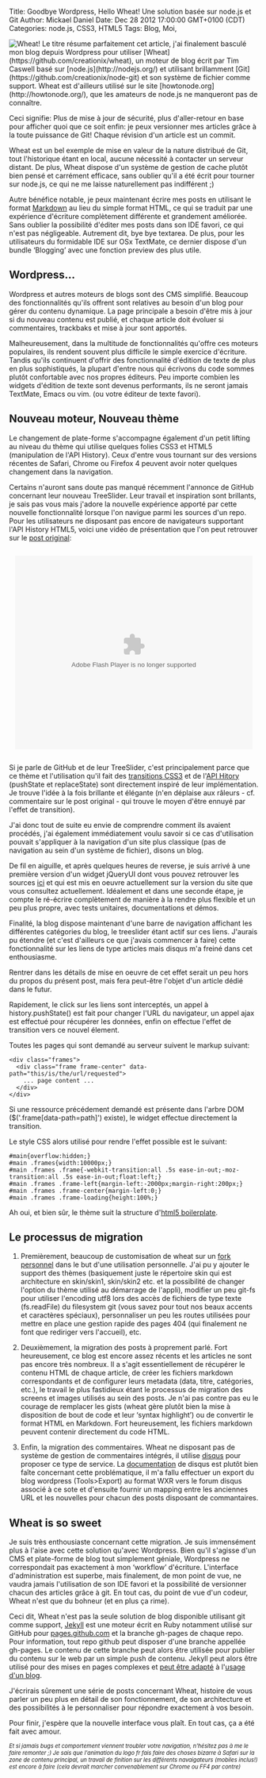 Title: Goodbye Wordpress, Hello Wheat! Une solution basée sur node.js et Git
Author: Mickael Daniel
Date: Dec 28 2012 17:00:00 GMT+0100 (CDT)
Categories: node.js, CSS3, HTML5
Tags: Blog, Moi, 

<img class="mk-blog-img" src="/wheat/wheat-field.jpg" alt="Wheat!" title="Wheat!">
Le titre résume parfaitement cet article, j'ai finalement basculé mon blog depuis Wordpress pour utiliser [Wheat](https://github.com/creationix/wheat), un moteur de blog écrit par Tim Caswell basé sur [node.js](http://nodejs.org/) et utilisant brillamment [Git](https://github.com/creationix/node-git) et son système de fichier comme support. Wheat est d'ailleurs utilisé sur le site [howtonode.org](http://howtonode.org/), que les amateurs de node.js ne manqueront pas de connaître. 

Ceci signifie: Plus de mise à jour de sécurité, plus d'aller-retour en base pour afficher quoi que ce soit enfin: je peux versionner mes articles grâce à la toute puissance de Git! Chaque révision d'un article est un commit.

Wheat est un bel exemple de mise en valeur de la nature distribué de Git, tout l'historique étant en local, aucune nécessité à contacter un serveur distant. De plus, Wheat dispose d'un système de gestion de cache plutôt bien pensé et carrément efficace, sans oublier qu'il a été écrit pour tourner sur node.js, ce qui ne me laisse naturellement pas indifférent ;)

Autre bénéfice notable, je peux maintenant écrire mes posts en utilisant le format [Markdown](http://daringfireball.net/projects/markdown/) au lieu du simple format HTML, ce qui se traduit par une expérience d'écriture complètement différente et grandement améliorée. Sans oublier la possibilité d'éditer mes posts dans son IDE favori, ce qui n'est pas négligeable. Autrement dit, bye bye textarea. De plus, pour les utilisateurs du formidable IDE sur OSx TextMate, ce dernier dispose d'un bundle ‘Blogging’ avec une fonction preview des plus utile.

## Wordpress...

Wordpress et autres moteurs de blogs sont des CMS simplifié. Beaucoup des fonctionnalités qu'ils offrent sont relatives au besoin d'un blog pour gérer du contenu dynamique. La page principale a besoin d'être mis à jour si du nouveau contenu est publié, et chaque article doit évoluer si commentaires, trackbaks et mise à jour sont apportés.

Malheureusement, dans la multitude de fonctionnalités qu'offre ces moteurs populaires, ils rendent souvent plus difficile le simple exercice d'écriture. Tandis qu'ils continuent d'offrir des fonctionnalité d'édition de texte de plus en plus sophistiqués, la plupart d'entre nous qui écrivons du code sommes plutôt confortable avec nos propres éditeurs. Peu importe combien les widgets d'édition de texte sont devenus performants, ils ne seront jamais TextMate, Emacs ou vim. (ou votre éditeur de texte favori).

## Nouveau moteur, Nouveau thème

Le changement de plate-forme s'accompagne également d'un petit lifting au niveau du thème qui utilise quelques folies CSS3 et HTML5 (manipulation de l'API History). Ceux d'entre vous tournant sur des versions récentes de Safari, Chrome ou Firefox 4 peuvent avoir noter quelques changement dans la navigation.

Certains n'auront sans doute pas manqué récemment l'annonce de GitHub concernant leur nouveau TreeSlider. Leur travail et inspiration sont brillants, je sais pas vous mais j'adore la nouvelle expérience apporté par cette nouvelle fonctionnalité lorsque l'on navigue parmi les sources d'un repo. Pour les utilisateurs ne disposant pas encore de navigateurs supportant l'API History HTML5, voici une vidéo de présentation que l'on peut retrouver sur le [post original](https://github.com/blog):

<div style="width: 480px; margin: 2em auto;">
<embed src="http://blip.tv/play/AYKSzQUC" type="application/x-shockwave-flash" width="480" height="390" allowscriptaccess="always" allowfullscreen="true"></embed>
</div>

Si je parle de GitHub et de leur TreeSlider, c'est principalement parce que ce thème et l'utilisation qu'il fait des [transitions CSS3](http://developer.apple.com/library/safari/#documentation/InternetWeb/Conceptual/SafariVisualEffectsProgGuide/Transitions/Transitions.html) et de l'[API Hitory](https://developer.mozilla.org/en/DOM/Manipulating_the_browser_history) (pushState et replaceState) sont directement inspiré de leur implémentation. Je trouve l'idée à la fois brillante et élégante (n'en déplaise aux râleurs - cf. commentaire sur le post original - qui trouve le moyen d'être ennuyé par l'effet de transition).

J'ai donc tout de suite eu envie de comprendre comment ils avaient procédés, j'ai également immédiatement voulu savoir si ce cas d'utilisation pouvait s'appliquer à la navigation d'un site plus classique (pas de navigation au sein d'un système de fichier), disons un blog.

De fil en aiguille, et après quelques heures de reverse, je suis arrivé à une première version d'un widget jQueryUI dont vous pouvez retrouver les sources [ici](https://github.com/MkLabs/wheat-harmonious-theme/blob/master/public/js/mylibs/ui.treeslider.js) et qui est mis en oeuvre actuellement sur la version du site que vous consultez actuellement. Idéalement et dans une seconde étape, je compte le ré-écrire complètement de manière à la rendre plus flexible et un peu plus propre, avec tests unitaires, documentations et démos.

Finalité, la blog dispose maintenant d'une barre de navigation affichant les différentes catégories du blog, le treeslider étant actif sur ces liens. J'aurais pu étendre (et c'est d'ailleurs ce que j'avais commencer à faire) cette fonctionnalité sur les liens de type articles mais disqus m'a freiné dans cet enthousiasme.

Rentrer dans les détails de mise en oeuvre de cet effet serait un peu hors du propos du présent post, mais fera peut-être l'objet d'un article dédié dans le futur. 

Rapidement, le click sur les liens sont interceptés, un appel à history.pushState() est fait pour changer l'URL du navigateur, un appel ajax est effectué pour récupérer les données, enfin on effectue l'effet de transition vers ce nouvel élement.

Toutes les pages qui sont demandé au serveur suivent le markup suivant:

    <div class="frames">
      <div class="frame frame-center" data-path="this/is/the/url/requested">
        ... page content ...
      </div>
    </div>
    
Si une ressource précédement demandé est présente dans l'arbre DOM ($('.frame[data-path=path]') existe), le widget effectue directement la transition.

Le style CSS alors utilisé pour rendre l'effet possible est le suivant:

    #main{overflow:hidden;}
    #main .frames{width:10000px;}
    #main .frames .frame{-webkit-transition:all .5s ease-in-out;-moz-transition:all .5s ease-in-out;float:left;}
    #main .frames .frame-left{margin-left:-2000px;margin-right:200px;}
    #main .frames .frame-center{margin-left:0;}
    #main .frames .frame-loading{height:100%;}
    
Ah oui, et bien sûr, le thème suit la structure d'[html5 boilerplate](http://github.com/mklabs/wheat).

## Le processus de migration

1. Premièrement, beaucoup de customisation de wheat sur un [fork personnel](http://github.com/mklabs/wheat) dans le but d'une utilisation personnelle. J'ai pu y ajouter le support des thèmes (basiquement juste le répertoire skin qui est architecture en skin/skin1, skin/skin2 etc. et la possibilité de changer l'option du thème utilisé au démarrage de l'appli), modifier un peu git-fs pour utiliser l'encoding utf8 lors des accès de fichiers de type texte (fs.readFile) du filesystem git (vous savez pour tout nos beaux accents et caractères spéciaux), personnaliser un peu les routes utilisées pour mettre en place une gestion rapide des pages 404 (qui finalement ne font que rediriger vers l'accueil), etc.

2. Deuxièmement, la migration des posts à proprement parlé. Fort heureusement, ce blog est encore assez récents et les articles ne sont pas encore très nombreux. Il a s'agit essentiellement de récupérer le contenu HTML de chaque article, de créer les fichiers markdown correspondants et de configurer leurs metadata (data, titre, catégories, etc.), le travail le plus fastidieux étant le processus de migration des screens et images utilisés au sein des posts. Je n'ai pas contre pas eu le courage de remplacer les gists (wheat gère plutôt bien la mise à disposition de bout de code et leur ‘syntax highlight’) ou de convertir le format HTML en Markdown. Fort heureusement, les fichiers markdown peuvent contenir directement du code HTML.

2. Enfin, la migration des commentaires. Wheat ne disposant pas de système de gestion de commentaires intégrés, il utilise [disqus](http://disqus.com/) pour proposer ce type de service. La [documentation](http://docs.disqus.com/help/24/) de disqus est plutôt bien faîte concernant cette problématique, il m'a fallu effectuer un export du blog wordpress (Tools>Export) au format WXR vers le forum disqus associé à ce sote et d'ensuite fournir un mapping entre les anciennes URL et les nouvelles pour chacun des posts disposant de commantaires.

## Wheat is so sweet

Je suis très enthousiaste concernant cette migration. Je suis immensément plus à l'aise avec cette solution qu'avec Wordpress. Bien qu'il s'agisse d'un CMS et plate-forme de blog tout simplement géniale, Wordpress ne correspondait pas exactement à mon ‘workflow’ d'écriture. L'interface d'administration est superbe, mais finalement, de mon point de vue, ne vaudra jamais l'utilisation de son IDE favori et la possibilité de versionner chacun des articles grâce à git. En tout cas, du point de vue d'un codeur, Wheat n'est que du bohneur (et en plus ça rime).

Ceci dit, Wheat n'est pas la seule solution de blog disponible utilisant git comme support, [Jekyll](https://github.com/mojombo/jekyll) est une moteur écrit en Ruby notamment utilisé sur GitHub pour [pages.github.com](http://pages.github.com/) et la branche gh-pages de chaque repo. Pour information, tout repo github peut disposer d'une branche appellée gh-pages. Le contenu de cette branche peut alors être utilisée pour publier du contenu sur le web par un simple push de contenu. Jekyll peut alors être utilisé pour des mises en pages complexes et [peut être adapté](http://metajack.im/2009/01/23/blogging-with-git-emacs-and-jekyll/) à l'[usage d'un blog](https://github.com/blog/164-use-github-as-your-blog).

J'écrirais sûrement une série de posts concernant Wheat, histoire de vous parler un peu plus en détail de son fonctionnement, de son architecture et des possibilités à le personnaliser pour répondre exactement à vos besoin.

Pour finir, j'espère que la nouvelle interface vous plaît. En tout cas, ça a été fait avec amour.

<span style="font-size: 0.8em;">_Et si jamais bugs et comportement viennent troubler votre navigation, n'hésitez pas à me le faire remonter ;) Je sais que l'animation du logo fr fais faire des choses bizarre à Safari sur la zone de contenu principal, un travail de finition sur les différents navaigateurs (mobiles inclus!) est encore à faire (cela devrait marcher convenablement sur Chrome ou FF4 par contre)_</span>